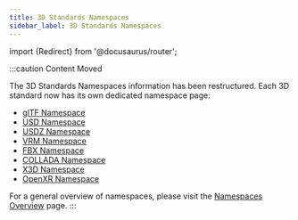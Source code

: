```yaml
---
title: 3D Standards Namespaces
sidebar_label: 3D Standards Namespaces
---
```


import {Redirect} from '@docusaurus/router';

<Redirect to="/docs/namespaces/overview" />

:::caution Content Moved

The 3D Standards Namespaces information has been restructured. Each 3D standard now has its own dedicated namespace page:

- [glTF Namespace](/docs/namespaces/gltf)
- [USD Namespace](/docs/namespaces/usd)
- [USDZ Namespace](/docs/namespaces/usdz)
- [VRM Namespace](/docs/namespaces/vrm)
- [FBX Namespace](/docs/namespaces/fbx)
- [COLLADA Namespace](/docs/namespaces/collada)
- [X3D Namespace](/docs/namespaces/x3d)
- [OpenXR Namespace](/docs/namespaces/openxr)

For a general overview of namespaces, please visit the [Namespaces Overview](/docs/namespaces/overview) page.
::: 